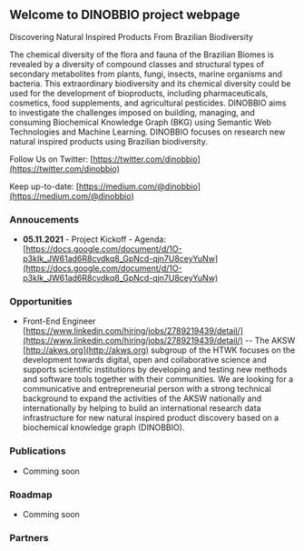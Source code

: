 ## Welcome to DINOBBIO project webpage

Discovering Natural Inspired Products From Brazilian Biodiversity

The chemical diversity of the flora and fauna of the Brazilian Biomes is revealed by a diversity of compound classes and structural types of secondary metabolites from plants, fungi, insects, marine organisms and bacteria. This extraordinary biodiversity and its chemical diversity could be used for the development of bioproducts, including pharmaceuticals, cosmetics, food supplements, and agricultural pesticides. DINOBBIO aims to investigate the challenges imposed on building, managing, and consuming Biochemical Knowledge Graph (BKG) using Semantic Web Technologies and Machine Learning. DINOBBIO focuses on research new natural inspired products using Brazilian biodiversity.

Follow Us on Twitter: [https://twitter.com/dinobbio](https://twitter.com/dinobbio)

Keep up-to-date: [https://medium.com/@dinobbio](https://medium.com/@dinobbio)

### Annoucements 

- **05.11.2021** - Project Kickoff  - Agenda: [https://docs.google.com/document/d/1O-p3kIk_JW61ad6R8cvdkq8_GpNcd-qjn7U8ceyYuNw](https://docs.google.com/document/d/1O-p3kIk_JW61ad6R8cvdkq8_GpNcd-qjn7U8ceyYuNw)

### Opportunities

- Front-End Engineer [https://www.linkedin.com/hiring/jobs/2789219439/detail/](https://www.linkedin.com/hiring/jobs/2789219439/detail/)
-- The AKSW [http://akws.org](http://akws.org) subgroup of the HTWK focuses on the development towards digital, open and collaborative science and supports scientific institutions by developing and testing new methods and software tools together with their communities. We are looking for a communicative and entrepreneurial person with a strong technical background to expand the activities of the AKSW nationally and internationally by helping to build an international research data infrastructure for new natural inspired product discovery based on a biochemical knowledge graph (DINOBBIO).

### Publications

- Comming soon

### Roadmap

- Comming soon



### Partners


